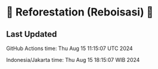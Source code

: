 
# 🌳 Reforestation (Reboisasi) 🌲

## Last Updated

GitHub Actions time: Thu Aug 15 11:15:07 UTC 2024

Indonesia/Jakarta time: Thu Aug 15 18:15:07 WIB 2024

